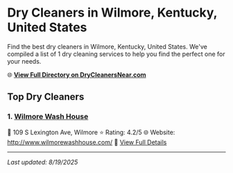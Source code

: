 # Dry Cleaners in Wilmore, Kentucky, United States

Find the best dry cleaners in Wilmore, Kentucky, United States. We've compiled a list of 1 dry cleaning services to help you find the perfect one for your needs.

🌐 **[View Full Directory on DryCleanersNear.com](https://drycleanersnear.com/city/US/Kentucky/Wilmore)**

## Top Dry Cleaners

### 1. [Wilmore Wash House](https://drycleanersnear.com/dryCleaner/688f207146b6614a95a961e0/wilmore-wash-house)
📍 109 S Lexington Ave, Wilmore
⭐ Rating: 4.2/5
🌐 Website: http://www.wilmorewashhouse.com/
🔗 [View Full Details](https://drycleanersnear.com/dryCleaner/688f207146b6614a95a961e0/wilmore-wash-house)


---

*Last updated: 8/19/2025*
